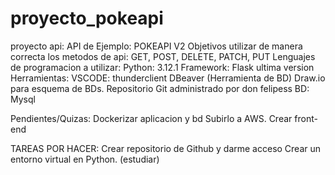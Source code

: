 ﻿# proyecto_pokeapi

proyecto api: 
API de Ejemplo: POKEAPI V2
Objetivos utilizar de manera correcta los metodos de api: 
GET, POST, DELETE, PATCH, PUT
Lenguajes de programacion a utilizar:
Python: 3.12.1
Framework: Flask ultima version
Herramientas:
VSCODE:
thunderclient
DBeaver (Herramienta de BD)
Draw.io para esquema de BDs.
Repositorio Git administrado por don felipess
BD: Mysql

Pendientes/Quizas:
Dockerizar aplicacion y bd
Subirlo a AWS.
Crear front-end

TAREAS POR HACER:
Crear repositorio de Github y darme acceso
Crear un entorno virtual en Python. (estudiar)
